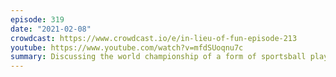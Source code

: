 ```yaml
---
episode: 319
date: "2021-02-08"
crowdcast: https://www.crowdcast.io/e/in-lieu-of-fun-episode-213
youtube: https://www.youtube.com/watch?v=mfdSUoqnu7c
summary: Discussing the world championship of a form of sportsball played by only one country
---
```


